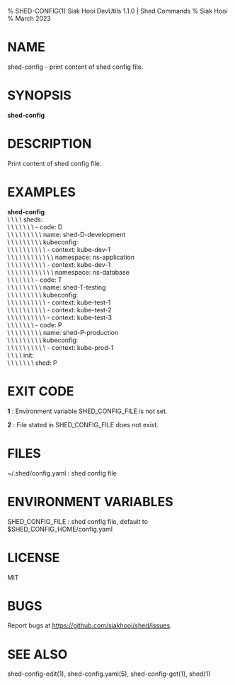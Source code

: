 % SHED-CONFIG(1) Siak Hooi DevUtils 1.1.0 | Shed Commands
% Siak Hooi
% March 2023

# NAME
shed-config - print content of shed config file.

# SYNOPSIS
**shed-config**

# DESCRIPTION
Print content of shed config file.

# EXAMPLES
**shed-config**\
\ \ \ \  sheds:\
\ \ \ \ \ \ \ - code: D\
\ \ \ \ \ \ \ \ \ name: shed-D-development\
\ \ \ \ \ \ \ \ \ kubeconfig:\
\ \ \ \ \ \ \ \ \ \  - context: kube-dev-1\
\ \ \ \ \ \ \ \ \ \ \ \  namespace: ns-application\
\ \ \ \ \ \ \ \ \ \  - context: kube-dev-1\
\ \ \ \ \ \ \ \ \ \ \ \  namespace: ns-database\
\ \ \ \ \ \ \ - code: T\
\ \ \ \ \ \ \ \ \ name: shed-T-testing\
\ \ \ \ \ \ \ \ \ kubeconfig:\
\ \ \ \ \ \ \ \ \ \  - context: kube-test-1\
\ \ \ \ \ \ \ \ \ \  - context: kube-test-2\
\ \ \ \ \ \ \ \ \ \  - context: kube-test-3\
\ \ \ \ \ \ \ - code: P\
\ \ \ \ \ \ \ \ \ name: shed-P-production\
\ \ \ \ \ \ \ \ \ kubeconfig:\
\ \ \ \ \ \ \ \ \ \  - context: kube-prod-1\
\ \ \ \  init:\
\ \ \ \ \ \ \ shed: P

# EXIT CODE
**1**
: Environment variable SHED_CONFIG_FILE is not set.

**2**
: File stated in SHED_CONFIG_FILE does not exist.

# FILES
~/.shed/config.yaml
: shed config file

# ENVIRONMENT VARIABLES
SHED_CONFIG_FILE
: shed config file, default to $SHED_CONFIG_HOME/config.yaml

# LICENSE
MIT

# BUGS
Report bugs at https://github.com/siakhooi/shed/issues.

# SEE ALSO
shed-config-edit(1), shed-config.yaml(5), shed-config-get(1), shed(1)
